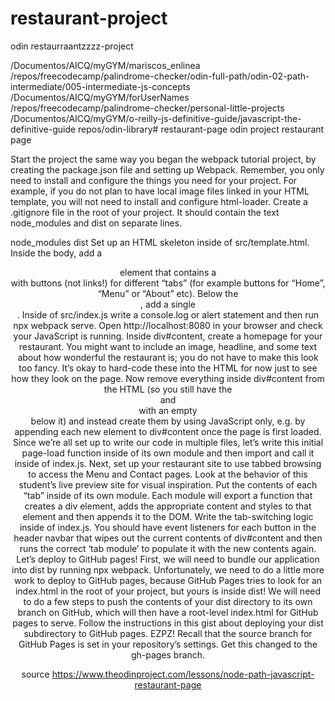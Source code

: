 # restaurant-project
odin restaurraantzzzz-project


/Documentos/AICQ/myGYM/mariscos_enlinea
/repos/freecodecamp/palindrome-checker/odin-full-path/odin-02-path-intermediate/005-intermediate-js-concepts
/Documentos/AICQ/myGYM/forUserNames
/repos/freecodecamp/palindrome-checker/personal-little-projects
/Documentos/AICQ/myGYM/o-reilly-js-definitive-guide/javascript-the-definitive-guide
repos/odin-library# restaurant-page
odin project restaurant page



Start the project the same way you began the webpack tutorial project, by creating the package.json file and setting up Webpack.
Remember, you only need to install and configure the things you need for your project. For example, if you do not plan to have local image files linked in your HTML template, you will not need to install and configure html-loader.
Create a .gitignore file in the root of your project. It should contain the text node_modules and dist on separate lines.

node_modules
dist
Set up an HTML skeleton inside of src/template.html. Inside the body, add a <header> element that contains a <nav> with buttons (not links!) for different “tabs” (for example buttons for “Home”, “Menu” or “About” etc). Below the <header>, add a single <div id="content">.
Inside of src/index.js write a console.log or alert statement and then run npx webpack serve. Open http://localhost:8080 in your browser and check your JavaScript is running.
Inside div#content, create a homepage for your restaurant. You might want to include an image, headline, and some text about how wonderful the restaurant is; you do not have to make this look too fancy. It’s okay to hard-code these into the HTML for now just to see how they look on the page.
Now remove everything inside div#content from the HTML (so you still have the <header> and <nav> with an empty <div id="content"> below it) and instead create them by using JavaScript only, e.g. by appending each new element to div#content once the page is first loaded. Since we’re all set up to write our code in multiple files, let’s write this initial page-load function inside of its own module and then import and call it inside of index.js.
Next, set up your restaurant site to use tabbed browsing to access the Menu and Contact pages. Look at the behavior of this student’s live preview site for visual inspiration.
Put the contents of each “tab” inside of its own module. Each module will export a function that creates a div element, adds the appropriate content and styles to that element and then appends it to the DOM.
Write the tab-switching logic inside of index.js. You should have event listeners for each button in the header navbar that wipes out the current contents of div#content and then runs the correct ‘tab module’ to populate it with the new contents again.
Let’s deploy to GitHub pages! First, we will need to bundle our application into dist by running npx webpack. Unfortunately, we need to do a little more work to deploy to GitHub pages, because GitHub Pages tries to look for an index.html in the root of your project, but yours is inside dist! We will need to do a few steps to push the contents of your dist directory to its own branch on GitHub, which will then have a root-level index.html for GitHub pages to serve.
Follow the instructions in this gist about deploying your dist subdirectory to GitHub pages. EZPZ!
Recall that the source branch for GitHub Pages is set in your repository’s settings. Get this changed to the gh-pages branch.

source https://www.theodinproject.com/lessons/node-path-javascript-restaurant-page